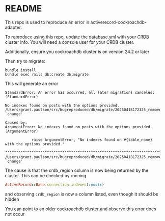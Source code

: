 # README

This repo is used to reproduce an error in activerecord-cockroachdb-adapter. 

To reproduce using this repo, update the database.yml with your CRDB cluster info. You will need a console user for your CRDB cluster.

Additionally, ensure you cockroachdb cluster is on version 24.2 or later

Then try to migrate:

```
bundle install
bundle exec rails db:create db:migrate
```

This will generate an error

```
StandardError: An error has occurred, all later migrations canceled: (StandardError)

No indexes found on posts with the options provided.
/Users/grant.paulson/src/bugreproduced/db/migrate/20250418172325_remove_index.rb:3:in `change'

Caused by:
ArgumentError: No indexes found on posts with the options provided. (ArgumentError)

            raise ArgumentError, "No indexes found on #{table_name} with the options provided."
                  ^^^^^^^^^^^^^^^^^^^^^^^^^^^^^^^^^^^^^^^^^^^^^^^^^^^^^^^^^^^^^^^^^^^^^^^^^^^^^
/Users/grant.paulson/src/bugreproduced/db/migrate/20250418172325_remove_index.rb:3:in `change'

```

The cause is that the crdb_region column is now being returned by the cluster. This can be checked by running

```ruby
ActiveRecord::Base.connection.indexes(:posts)
```
and observing `crdb_region` is now a column listed, even though it should be hidden

You can point to an older cockroachdb cluster and observe this error does not occur
